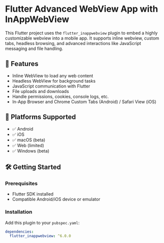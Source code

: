 # Flutter Advanced WebView App with InAppWebView

This Flutter project uses the `flutter_inappwebview` plugin to embed a highly customizable webview into a mobile app. It supports inline webview, custom tabs, headless browsing, and advanced interactions like JavaScript messaging and file handling.

## 🚀 Features

- Inline WebView to load any web content
- Headless WebView for background tasks
- JavaScript communication with Flutter
- File uploads and downloads
- Handle permissions, cookies, console logs, etc.
- In-App Browser and Chrome Custom Tabs (Android) / Safari View (iOS)

## 📱 Platforms Supported

- ✅ Android
- ✅ iOS
- ✅ macOS (beta)
- ✅ Web (limited)
- ✅ Windows (beta)

## 🛠️ Getting Started

### Prerequisites
- Flutter SDK installed
- Compatible Android/iOS device or emulator

### Installation

Add this plugin to your `pubspec.yaml`:

```yaml
dependencies:
  flutter_inappwebview: ^6.0.0
